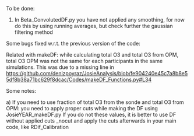 
To be done:

1) In Beta_ConvolutedDF.py you have not applied any smoothing, for now do this by using running averages, but check further the  gaussian filtering method


Some bugs fixed w.r.t. the previous version of the code:

Related with makeDF: while calculating total O3 and total O3 from OPM, total O3 OPM was not
the same for each participants in the same simulations. This was due to a missing line in
https://github.com/denizpoyraz/JosieAnalysis/blob/fe904240e45c7a8b8e55df8b38a71bc629f8dcac/Codes/makeDF_Functions.py#L34

Some notes:

a) If you need to use fraction of total O3 from the sonde and total O3 from OPM: you need to apply proper cuts while making the DF using JosieYEAR_makeDF.py
If you do not these values, it is better to use DF without applied cuts _nocut and apply the cuts afterwards in your main code, like RDif_Calibration
